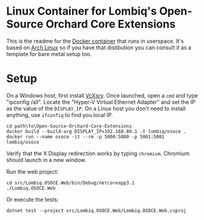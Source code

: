 # Linux Container for Lombiq's Open-Source Orchard Core Extensions

This is the readme for the [Docker container](../Dockerfile) that runs in userspace. It's based on [Arch Linux](https://archlinux.org/) so if you have that distibution you can consult it as a template for bare metal setup too.

# Setup

On a Windows host, first install [VcXsrv](https://sourceforge.net/projects/vcxsrv/). Once launched, open a `cmd` and type "ipconfig /all". Locate the "Hyper-V Virtual Ethernet Adapter" and set the IP as the value of the `DISPLAY_IP`. On a Linux host you don't need to install anything, use `ifconfig` to find you local IP.

```shell
cd path\to\Open-Source-Orchard-Core-Extensions
docker build --build-arg DISPLAY_IP=192.168.80.1 -t lombiq/osoce .
docker run --name osoce -it --rm -p 5000:5000 -p 5001:5001 lombiq/osoce
```

Verify that the X Display redirection works by typing `chromium`.
Chromium should launch in a new window.

Run the web project:
```shell
cd src/Lombiq.OSOCE.Web/bin/Debug/netcoreapp3.1
./Lombiq.OSOCE.Web
```

Or execute the tests:
```shell
dotnet test --project src/Lombiq.OSOCE.Web/Lombiq.OSOCE.Web.csproj
```
